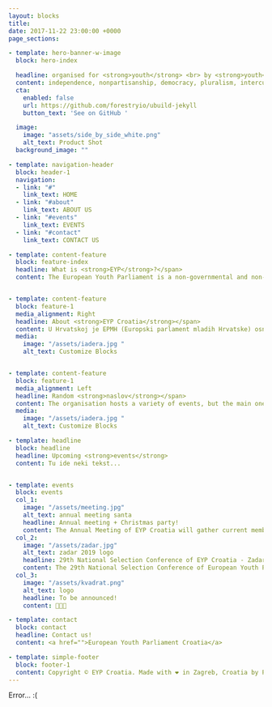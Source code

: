```yaml
---
layout: blocks
title:
date: 2017-11-22 23:00:00 +0000
page_sections:

- template: hero-banner-w-image
  block: hero-index

  headline: organised for <strong>youth</strong> <br> by <strong>youth</strong>
  content: independence, nonpartisanship, democracy, pluralism, intercultural understanding, inclusion, empowerment, contribution, and cooperation
  cta:
    enabled: false
    url: https://github.com/forestryio/ubuild-jekyll
    button_text: 'See on GitHub '

  image:
    image: "assets/side_by_side_white.png"
    alt_text: Product Shot
  background_image: ""

- template: navigation-header
  block: header-1
  navigation:
  - link: "#"
    link_text: HOME
  - link: "#about"
    link_text: ABOUT US
  - link: "#events"
    link_text: EVENTS
  - link: "#contact"
    link_text: CONTACT US

- template: content-feature
  block: feature-index
  headline: What is <strong>EYP</strong>?</span>
  content: The European Youth Parliament is a non-governmental and non-profitable organisation which hosts events organised by the <strong>youth</strong> for the <strong>youth</strong>. It was founded in 1987 in Fontainebleau, France and since then it has expanded to 40 states and has organised many events all over Europe.


- template: content-feature
  block: feature-1
  media_alignment: Right
  headline: About <strong>EYP Croatia</strong></span>
  content: U Hrvatskoj je EPMH (Europski parlament mladih Hrvatske) osnovan 1994. godine. Od početka aktivnosti, EPMH je organizirao brojne EYP dane, 8 regionalnih zasjedanja, 26 nacionalnih, 2 međunarodna zasjedanja i 1 međunarodni forum. </br></br>U te 22 godine i više od 40 održanih zasjedanja kroz našu je organizaciju prošlo preko 5 000 mladih ljudi željnih znanja, putovanja i zabave. Osim velikog utjecaja na regionalnoj razini, EPMH-u je čak dva puta dodijeljeno povjerenje od strane središnjeg ureda EPM-a u Berlinu za organiziranje međunarodnog zasjedanja – najvećeg i najznačajnijeg događaja unutar udruge.
  media:
    image: "/assets/iadera.jpg "
    alt_text: Customize Blocks


- template: content-feature
  block: feature-1
  media_alignment: Left
  headline: Random <strong>naslov</strong></span>
  content: The organisation hosts a variety of events, but the main ones are regional, national and international sessions. Regional sessions are the ones where the delegates are introduced to the organisation’s work through a simulation of a real parliamentary session. The best ones are selected to join the national sessions which happen once or twice per year in all of the national branches, where the best are chosen to represent their communities, cultures and states at the international sessions, the biggest events hosted by the organisation.
  media:
    image: "/assets/iadera.jpg "
    alt_text: Customize Blocks

- template: headline
  block: headline
  headline: Upcoming <strong>events</strong>
  content: Tu ide neki tekst...


- template: events
  block: events
  col_1:
    image: "/assets/meeting.jpg"
    alt_text: annual meeting santa
    headline: Annual meeting + Christmas party!
    content: The Annual Meeting of EYP Croatia will gather current members, former members and external parties in order to reflect on past year's work of European Youth Parliament Croatia and present the strategy for 2019. The meeting will take place on Saturday, December 22nd 2018 in Veterinarski Fakultet, University of Zagreb.
  col_2:
    image: "/assets/zadar.jpg"
    alt_text: zadar 2019 logo
    headline: 29th National Selection Conference of EYP Croatia - Zadar 2019.
    content: The 29th National Selection Conference of European Youth Parliament Croatia will take place in Zadar from March 28th (27th for Officials) to March 31st. This will mark the third time the city of Zadar will host an event organised by EYP Croatia.
  col_3:
    image: "/assets/kvadrat.png"
    alt_text: logo
    headline: To be announced!
    content: 🤫🤫🤫

- template: contact
  block: contact
  headline: Contact us!
  content: <a href="">European Youth Parliament Croatia</a>

- template: simple-footer
  block: footer-1
  content: Copyright © EYP Croatia. Made with ❤️ in Zagreb, Croatia by PR working group. </br> Contribute on <a href="https://github.com/eypcro/eyp.hr">GitHub</a>.
---
```


Error... :(
